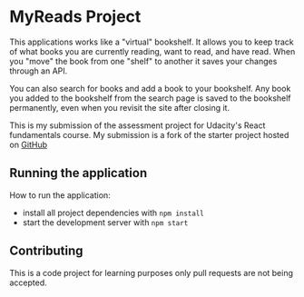 # MyReads Project
This applications works like a "virtual" bookshelf. It allows you to keep track of what books you are currently reading, want to read, and have read. When you "move" the book from one "shelf" to another it saves your changes through an API.

You can also search for books and add a book to your bookshelf. Any book you added to the bookshelf from the search page is saved to the bookshelf permanently, even when you revisit the site after closing it.

This is my submission of the assessment project for Udacity's React fundamentals course. My submission is a fork of the starter project hosted on [GitHub](https://github.com/udacity/reactnd-project-myreads-starter)


## Running the application

How to run the application:

* install all project dependencies with `npm install`
* start the development server with `npm start`

## Contributing
This is a code project for learning purposes only pull requests are not being accepted.